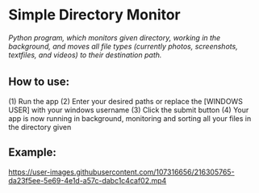 # Simple Directory Monitor
###### Python program, which monitors given directory, working in the background, and moves all file types (currently photos, screenshots, textfiles, and videos) to their destination path.

## How to use:
(1) Run the app 
(2) Enter your desired paths or replace the [WINDOWS USER] with your windows username
(3) Click the submit button
(4) Your app is now running in background, monitoring and sorting all your files in the directory given

## Example:


https://user-images.githubusercontent.com/107316656/216305765-da23f5ee-5e69-4e1d-a57c-dabc1c4caf02.mp4


